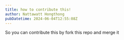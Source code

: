 ```yaml
---
title: how to contribute this!
author: Nattawatt Hongthong
pubDatetime: 2024-06-04T12:55:08Z
---
```

So you can contribute this by fork this repo and merge it 